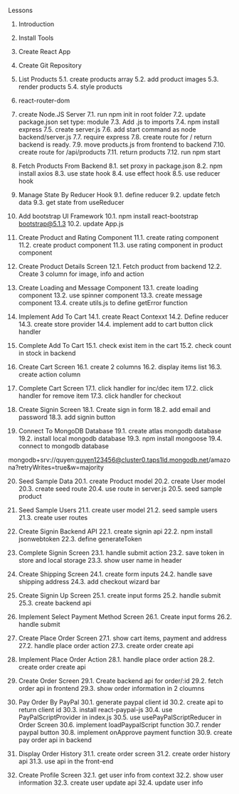 Lessons

1. Introduction
2. Install Tools
3. Create React App
4. Create Git Repository

5. List Products
   5.1. create products array
   5.2. add product images
   5.3. render products
   5.4. style products

6. react-router-dom

7. create Node.JS Server
   7.1. run npm init in root folder
   7.2. update package.json set type: module
   7.3. Add .js to imports
   7.4. npm install express
   7.5. create server.js
   7.6. add start command as node backend/server.js
   7.7. require express
   7.8. create route for / return backend is ready.
   7.9. move products.js from frontend to backend
   7.10. create route for /api/products
   7.11. return products
   7.12. run npm start

8. Fetch Products From Backend
   8.1. set proxy in package.json
   8.2. npm install axios
   8.3. use state hook
   8.4. use effect hook
   8.5. use reducer hook

9. Manage State By Reducer Hook
   9.1. define reducer
   9.2. update fetch data
   9.3. get state from useReducer

10. Add bootstrap UI Framework
    10.1. npm install react-bootstrap bootstrap@5.1.3
    10.2. update App.js

11. Create Product and Rating Component
    11.1. create rating component
    11.2. create product component
    11.3. use rating component in product component

12. Create Product Details Screen
    12.1. Fetch product from backend
    12.2. Create 3 column for image, info and action

13. Create Loading and Message Component
    13.1. create loading component
    13.2. use spinner component
    13.3. create message component
    13.4. create utils.js to define getError function

14. Implement Add To Cart
    14.1. create React Contexxt
    14.2. Define reducer
    14.3. create store provider
    14.4. implement add to cart button click handler

15. Complete Add To Cart
    15.1. check exist item in the cart
    15.2. check count in stock in backend

16. Create Cart Screen
    16.1. create 2 columns
    16.2. display items list
    16.3. create action column

17. Complete Cart Screen
    17.1. click handler for inc/dec item
    17.2. click handler for remove item
    17.3. click handler for checkout

18. Create Signin Screen
    18.1. Create sign in form
    18.2. add email and password
    18.3. add signin button

19. Connect To MongoDB Database
    19.1. create atlas mongodb database
    19.2. install local mongodb database
    19.3. npm install mongoose
    19.4. connect to mongodb database

mongodb+srv://quyen:quyen123456@cluster0.taps1ld.mongodb.net/amazona?retryWrites=true&w=majority

20. Seed Sample Data
    20.1. create Product model
    20.2. create User model
    20.3. create seed route
    20.4. use route in server.js
    20.5. seed sample product

21. Seed Sample Users
    21.1. create user model
    21.2. seed sample users
    21.3. create user routes

22. Create Signin Backend API
    22.1. create signin api
    22.2. npm install jsonwebtoken
    22.3. define generateToken

23. Complete Signin Screen
    23.1. handle submit action
    23.2. save token in store and local storage
    23.3. show user name in header

24. Create Shipping Screen
    24.1. create form inputs
    24.2. handle save shipping address
    24.3. add checkout wizard bar

25. Create Signin Up Screen
    25.1. create input forms
    25.2. handle submit
    25.3. create backend api

26. Implement Select Payment Method Screen
    26.1. Create input forms
    26.2. handle submit

27. Create Place Order Screen
    27.1. show cart items, payment and address
    27.2. handle place order action
    27.3. create order create api

28. Implement Place Order Action
    28.1. handle place order action
    28.2. create order create api

29. Create Order Screen
    29.1. Create backend api for order/:id
    29.2. fetch order api in frontend
    29.3. show order information in 2 cloumns

30. Pay Order By PayPal
    30.1. generate paypal client id
    30.2. create api to return client id
    30.3. install react-paypal-js
    30.4. use PayPalScriptProvider in index.js
    30.5. use usePayPalScriptReducer in Order Screen
    30.6. implement loadPaypalScript function
    30.7. render paypal button
    30.8. implement onApprove payment function
    30.9. create pay order api in backend

31. Display Order History
    31.1. create order screen
    31.2. create order history api
    31.3. use api in the front-end

32. Create Profile Screen
    32.1. get user info from context
    32.2. show user information
    32.3. create user update api
    32.4. update user info
